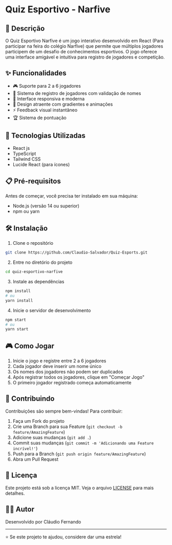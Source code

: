 # Quiz Esportivo - Narfive

## 📝 Descrição
O Quiz Esportivo Narfive é um jogo interativo desenvolvido em React (Para participar na feira do colégio Narfive) que permite que múltiplos jogadores participem de um desafio de conhecimentos esportivos. O jogo oferece uma interface amigável e intuitiva para registro de jogadores e competição.

## ✨ Funcionalidades

- 🎮 Suporte para 2 a 6 jogadores
- 👥 Sistema de registro de jogadores com validação de nomes
- 🎯 Interface responsiva e moderna
- 🌈 Design atraente com gradientes e animações
- ⚡ Feedback visual instantâneo
- 🏆 Sistema de pontuação

## 🚀 Tecnologias Utilizadas

- React js
- TypeScript
- Tailwind CSS
- Lucide React (para ícones)

## 📋 Pré-requisitos

Antes de começar, você precisa ter instalado em sua máquina:
- Node.js (versão 14 ou superior)
- npm ou yarn

## 🛠️ Instalação

1. Clone o repositório
```bash
git clone https://github.com/Claudio-Salvador/Quiz-Esports.git
```

2. Entre no diretório do projeto
```bash
cd quiz-esportivo-narfive
```

3. Instale as dependências
```bash
npm install
# ou
yarn install
```

4. Inicie o servidor de desenvolvimento
```bash
npm start
# ou
yarn start
```

## 🎮 Como Jogar

1. Inicie o jogo e registre entre 2 a 6 jogadores
2. Cada jogador deve inserir um nome único
3. Os nomes dos jogadores não podem ser duplicados
4. Após registrar todos os jogadores, clique em "Começar Jogo"
5. O primeiro jogador registrado começa automaticamente

## 🤝 Contribuindo

Contribuições são sempre bem-vindas! Para contribuir:

1. Faça um Fork do projeto
2. Crie uma Branch para sua Feature (`git checkout -b feature/AmazingFeature`)
3. Adicione suas mudanças (`git add .`)
4. Commit suas mudanças (`git commit -m 'Adicionando uma Feature incrível!'`)
5. Push para a Branch (`git push origin feature/AmazingFeature`)
6. Abra um Pull Request

## 📝 Licença

Este projeto está sob a licença MIT. Veja o arquivo [LICENSE](LICENSE) para mais detalhes.

## 👨‍💻 Autor

Desenvolvido por Cláudio Fernando

---

⭐️ Se este projeto te ajudou, considere dar uma estrela!

        
